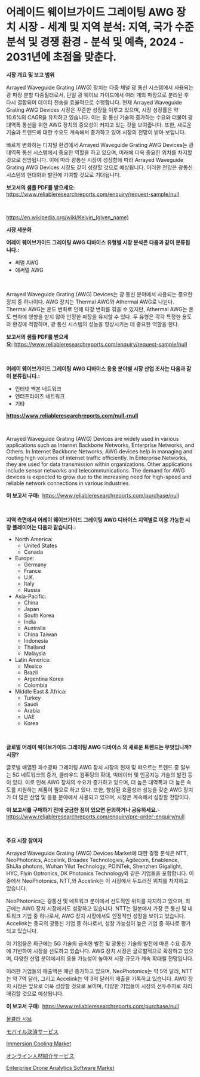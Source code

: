 <p><h1>어레이드 웨이브가이드 그레이팅 AWG 장치 시장 - 세계 및 지역 분석: 지역, 국가 수준 분석 및 경쟁 환경 - 분석 및 예측, 2024 - 2031년에 초점을 맞춘다.</h1></p><p><strong>시장 개요 및 보고 범위</strong></p>
<p><p>Arrayed Waveguide Grating (AWG) 장치는 다중 채널 광 통신 시스템에서 사용되는 광 파장 분할 다중필터로서, 단일 광 웨이브 가이드에서 여러 개의 파장으로 분리된 후 다시 결합되어 데이터 전송을 효율적으로 수행합니다. 현재 Arrayed Waveguide Grating AWG Devices 시장은 꾸준한 성장을 이루고 있으며, 시장 성장률은 약 10.6%의 CAGR을 유지하고 있습니다. 이는 광 통신 기술의 증가하는 수요와 더불어 광대역폭 통신을 위한 AWG 장치의 중요성이 커지고 있는 것을 보여줍니다. 또한, 새로운 기술과 트렌드에 대한 수요도 계속해서 증가하고 있어 시장의 전망이 밝아 보입니다. </p><p>빠르게 변화하는 디지털 환경에서 Arrayed Waveguide Grating AWG Devices는 광 대역폭 통신 시스템에서 중요한 역할을 하고 있으며, 미래에 더욱 중요한 위치를 차지할 것으로 전망됩니다. 이에 따라 광통신 시장이 성장함에 따라 Arrayed Waveguide Grating AWG Devices 시장도 같이 성장할 것으로 예상됩니다. 이러한 전망은 광통신 시스템의 현대화와 발전에 기여할 것으로 기대됩니다.</p></p>
<p><strong>보고서의 샘플 PDF를 받으세요:</strong> <a href="https://www.reliableresearchreports.com/enquiry/request-sample/null">https://www.reliableresearchreports.com/enquiry/request-sample/null</a></p>
<p>&nbsp;</p>
<p><a href="https://en.wikipedia.org/wiki/Kelvin_(given_name)">https://en.wikipedia.org/wiki/Kelvin_(given_name)</a></p>
<p><strong>시장 세분화</strong></p>
<p><strong>어레이 웨이브가이드 그레이팅 AWG 디바이스 유형별 시장 분석은 다음과 같이 분류됩니다.:</strong></p>
<p><ul><li>써멀 AWG</li><li>애써멀 AWG</li></ul></p>
<p>&nbsp;</p>
<p><p>Arrayed Waveguide Grating (AWG) Devices는 광 통신 분야에서 사용되는 중요한 장치 중 하나이다. AWG 장치는 Thermal AWG와 Athermal AWG로 나뉜다. Thermal AWG는 온도 변화로 인해 파장 변화를 겪을 수 있지만, Athermal AWG는 온도 변화에 영향을 받지 않아 안정한 파장을 유지할 수 있다. 두 유형은 각각 특정한 용도와 환경에 적합하며, 광 통신 시스템의 성능을 향상시키는 데 중요한 역할을 한다.</p></p>
<p><strong>보고서의 샘플 PDF를 받으세요:</strong>&nbsp;<a href="https://www.reliableresearchreports.com/enquiry/request-sample/null">https://www.reliableresearchreports.com/enquiry/request-sample/null</a></p>
<p>&nbsp;</p>
<p><strong> 어레이 웨이브가이드 그레이팅 AWG 디바이스 응용 분야별 시장 산업 조사는 다음과 같이 분류됩니다.:</strong></p>
<p><ul><li>인터넷 백본 네트워크</li><li>엔터프라이즈 네트워크</li><li>기타</li></ul></p>
<p><strong><a href="https://www.reliableresearchreports.com/null-rnull">https://www.reliableresearchreports.com/null-rnull</a></strong></p>
<p>&nbsp;</p>
<p><p>Arrayed Waveguide Grating (AWG) Devices are widely used in various applications such as Internet Backbone Networks, Enterprise Networks, and Others. In Internet Backbone Networks, AWG devices help in managing and routing high volumes of internet traffic efficiently. In Enterprise Networks, they are used for data transmission within organizations. Other applications include sensor networks and telecommunications. The demand for AWG devices is expected to grow due to the increasing need for high-speed and reliable network connections in various industries.</p></p>
<p><strong>이 보고서 구매:</strong>&nbsp; <a href="https://www.reliableresearchreports.com/purchase/null">https://www.reliableresearchreports.com/purchase/null</a></p>
<p>&nbsp;</p>
<p><strong>지역 측면에서 어레이 웨이브가이드 그레이팅 AWG 디바이스 지역별로 이용 가능한 시장 플레이어는 다음과 같습니다.:</strong></p>
<p><ul>
    <li>
        North America:
        <ul>
            <li>United States</li>
            <li>Canada</li>
        </ul>
    </li>
    <li>
        Europe:
        <ul>
            <li>Germany</li>
            <li>France</li>
            <li>U.K.</li>
            <li>Italy</li>
            <li>Russia</li>
        </ul>
    </li>
    <li>
        Asia-Pacific:
        <ul>
            <li>China</li>
            <li>Japan</li>
            <li>South Korea</li>
            <li>India</li>
            <li>Australia</li>
            <li>China Taiwan</li>
            <li>Indonesia</li>
            <li>Thailand</li>
            <li>Malaysia</li>
        </ul>
    </li>
    <li>
        Latin America:
        <ul>
            <li>Mexico</li>
            <li>Brazil</li>
            <li>Argentina Korea</li>
            <li>Colombia</li>
        </ul>
    </li>
    <li>
        Middle East & Africa:
        <ul>
            <li>Turkey</li>
            <li>Saudi</li>
            <li>Arabia</li>
            <li>UAE</li>
            <li>Korea</li>
        </ul>
    </li>
    </ul></p>
<p>&nbsp;</p>
<p><strong>글로벌 어레이 웨이브가이드 그레이팅 AWG 디바이스 의 새로운 트렌드는 무엇입니까? 시장?</strong></p>
<p><p>글로벌 배열된 파수광파 그레이팅 AWG 장치 시장의 현재 및 떠오르는 트렌드 중 일부는 5G 네트워크의 증가, 클라우드 컴퓨팅의 확대, 빅데이터 및 인공지능 기술의 발전 등이 있다. 이로 인해 AWG 장치의 수요가 증가하고 있으며, 더 높은 대역폭과 더 높은 속도를 지원하는 제품이 필요로 하고 있다. 또한, 향상된 효율성과 성능을 갖춘 AWG 장치가 더 많은 산업 및 응용 분야에서 사용되고 있으며, 시장은 계속해서 성장할 전망이다.</p></p>
<p><strong>이 보고서를 구매하기 전에 궁금한 점이 있으면 문의하거나 공유하세요.</strong>- <a href="https://www.reliableresearchreports.com/enquiry/pre-order-enquiry/null">https://www.reliableresearchreports.com/enquiry/pre-order-enquiry/null</a></p>
<p>&nbsp;</p>
<p><strong>주요 시장 참여자</strong></p>
<p><p>Arrayed Waveguide Grating (AWG) Devices Market에 대한 경쟁 분석은 NTT, NeoPhotonics, Accelink, Broadex Technologies, Agilecom, Enablence, ShiJia photons, Wuhan Yilut Technology, POINTek, Shenzhen Gigalight, HYC, Flyin Optronics, DK Photonics Technology와 같은 기업들을 포함합니다. 이 중에서 NeoPhotonics, NTT,와 Accelink는 이 시장에서 두드러진 위치를 차지하고 있습니다.</p><p>NeoPhotonics는 광통신 및 네트워크 분야에서 선도적인 위치를 차지하고 있으며, 최근에는 AWG 장치 시장에서도 성장하고 있습니다. NTT는 일본에서 가장 큰 통신 및 네트워크 기업 중 하나로서, AWG 장치 시장에서도 안정적인 성장을 보이고 있습니다. Accelink는 중국의 광통신 기업 중 하나로서, 성장 가능성이 높은 기업 중 하나로 평가되고 있습니다.</p><p>이 기업들은 최근에는 5G 기술의 급속한 발전 및 광통신 기술의 발전에 따른 수요 증가에 기반하여 시장을 선도하고 있습니다. AWG 장치 시장은 글로벌적으로 확장하고 있으며, 다양한 산업 분야에서의 응용 가능성이 높아져 시장 규모가 계속 확대될 전망입니다.</p><p>이러한 기업들의 매출액은 매년 증가하고 있으며, NeoPhotonics는 약 5억 달러, NTT는 약 7억 달러, 그리고 Accelink는 약 3억 달러의 매출을 기록하고 있습니다. AWG 장치 시장은 앞으로 더욱 성장할 것으로 보이며, 다양한 기업들이 시장의 선두주자로 자리매김할 것으로 예상됩니다.</p></p>
<p><strong>이 보고서 구매:</strong>&nbsp;&nbsp;<a href="https://www.reliableresearchreports.com/purchase/null">https://www.reliableresearchreports.com/purchase/null</a></p>
<p><p><a href="https://medium.com/@genius6587678/%EA%B8%80%EB%A1%9C%EB%B2%8C-%EB%B6%84%EC%9E%90-%EC%B2%B4%EC%84%9D-%EC%8B%9C%EC%9E%A5%EC%9D%98-%ED%8A%B8%EB%A0%8C%EB%93%9C-%EC%98%88%EC%B8%A1-%EB%B0%8F-%EC%98%81%ED%96%A5-%EB%B6%84%EC%84%9D-2024-2031-%EC%9D%84-%EB%8B%A4%EB%A3%AC-198-%ED%8E%98%EC%9D%B4%EC%A7%80%EC%9D%98-%EA%B8%B8%EC%9E%A1%EC%9D%B4-b33dda898a9a">몰큘러 시브</a></p><p><a href="https://medium.com/@hugofirst21/%E5%9C%B0%E5%9F%9F-%E3%82%BF%E3%82%A4%E3%83%97-%E3%83%AA%E3%83%A2%E3%83%BC%E3%83%88-%E8%BF%91%E6%8E%A5-%E3%82%A2%E3%83%97%E3%83%AA%E3%82%B1%E3%83%BC%E3%82%B7%E3%83%A7%E3%83%B3-%E5%B0%8F%E5%A3%B2%E6%A5%AD-%E3%83%9B%E3%82%B9%E3%83%94%E3%82%BF%E3%83%AA%E3%83%86%E3%82%A3-%E8%A6%B3%E5%85%89-it-%E9%80%9A%E4%BF%A1-%E9%87%91%E8%9E%8D-%E3%83%A1%E3%83%87%E3%82%A3%E3%82%A2-%E3%82%A8%E3%83%B3%E3%82%BF%E3%83%BC%E3%83%86%E3%82%A4%E3%83%B3%E3%83%A1%E3%83%B3%E3%83%88-%E5%8C%BB%E7%99%82-%E8%88%AA%E7%A9%BA%E4%BC%9A%E7%A4%BE-%E3%81%9D%E3%81%AE%E4%BB%96-%E3%81%AB%E3%81%8A%E3%81%91%E3%82%8B%E4%B8%96%E7%95%8C%E3%81%AE%E3%83%A2%E3%83%90%E3%82%A4%E3%83%AB%E6%B1%BA%E6%B8%88%E3%82%B5%E3%83%BC%E3%83%93%E3%82%B9%E5%B8%82%E5%A0%B4%E3%81%AE%E3%83%88%E3%83%AC%E3%83%B3-a0306febe930">モバイル決済サービス</a></p><p><a href="https://github.com/julyju69/Market-Research-Report-List-4/blob/main/immersion-cooling-market.md">Immersion Cooling Market</a></p><p><a href="https://medium.com/@josephmiller1959/%E3%82%AA%E3%83%B3%E3%83%A9%E3%82%A4%E3%83%B3%E6%8E%A1%E7%94%A8%E3%82%B5%E3%83%BC%E3%83%93%E3%82%B9%E5%B8%82%E5%A0%B4%E3%81%AE%E5%8B%95%E5%90%91%E3%82%92%E6%8E%A2%E3%82%8B-%E3%82%B0%E3%83%AD%E3%83%BC%E3%83%90%E3%83%AB%E3%83%88%E3%83%AC%E3%83%B3%E3%83%89%E3%81%A8%E5%B0%86%E6%9D%A5%E3%81%AE%E6%88%90%E9%95%B7%E8%A6%8B%E9%80%9A%E3%81%97-2024%E5%B9%B4-2031%E5%B9%B4-196%E3%83%9A%E3%83%BC%E3%82%B8%E3%81%A7%E7%B6%B2%E7%BE%85-2b82aa9faf56">オンライン人材紹介サービス</a></p><p><a href="https://issuu.com/reportprime-2/docs/enterprise-drone-analytics-software-market-size-20">Enterprise Drone Analytics Software Market</a></p></p>